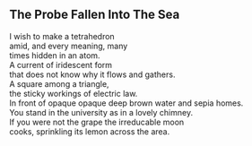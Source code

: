 The Probe Fallen Into The Sea
-----------------------------
I wish to make a tetrahedron  
amid, and every meaning, many  
times hidden in an atom.  
A current of iridescent form  
that does not know why it flows and gathers.  
A square among a triangle,  
the sticky workings of electric law.  
In front of opaque opaque deep brown water and sepia homes.  
You stand in the university as in a lovely chimney.  
If you were not the grape the irreducable moon  
cooks, sprinkling its lemon across the area.  
